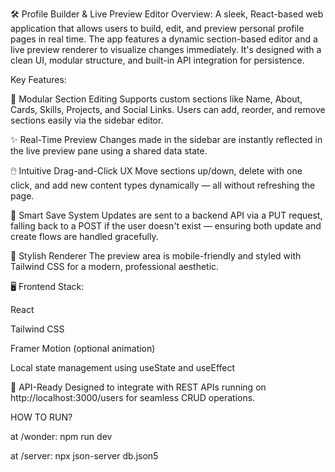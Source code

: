 🛠️ Profile Builder & Live Preview Editor
Overview:
A sleek, React-based web application that allows users to build, edit, and preview personal profile pages in real time. The app features a dynamic section-based editor and a live preview renderer to visualize changes immediately. It's designed with a clean UI, modular structure, and built-in API integration for persistence.

Key Features:

🧩 Modular Section Editing
Supports custom sections like Name, About, Cards, Skills, Projects, and Social Links. Users can add, reorder, and remove sections easily via the sidebar editor.

✨ Real-Time Preview
Changes made in the sidebar are instantly reflected in the live preview pane using a shared data state.

🖱️ Intuitive Drag-and-Click UX
Move sections up/down, delete with one click, and add new content types dynamically — all without refreshing the page.

🔄 Smart Save System
Updates are sent to a backend API via a PUT request, falling back to a POST if the user doesn't exist — ensuring both update and create flows are handled gracefully.

🧪 Stylish Renderer
The preview area is mobile-friendly and styled with Tailwind CSS for a modern, professional aesthetic.

🖥️ Frontend Stack:

React

Tailwind CSS

Framer Motion (optional animation)

Local state management using useState and useEffect

🔗 API-Ready
Designed to integrate with REST APIs running on http://localhost:3000/users for seamless CRUD operations.








HOW TO RUN?

at /wonder:
    npm run dev

at /server:
    npx json-server db.json5
    
